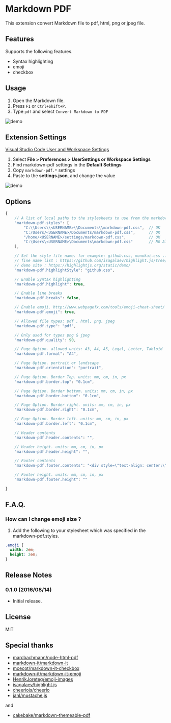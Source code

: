 # Markdown PDF

This extension convert Markdown file to pdf, html, png or jpeg file.

## Features

Supports the following features.
* Syntax highlighting
* emoji
* checkbox

## Usage

1. Open the Markdown file.
1. Press `F1` or `Ctrl+Shift+P`.
1. Type `pdf` and select `Convert Markdown to PDF`

![demo](https://raw.githubusercontent.com/yzane/vscode-markdown-pdf/master/images/usage.gif)

## Extension Settings

[Visual Studio Code User and Workspace Settings](https://code.visualstudio.com/docs/customization/userandworkspace)

1. Select **File > Preferences > UserSettings or Workspace Settings**
1. Find markdown-pdf settings in the **Default Settings**
1. Copy `markdown-pdf.*` settings
1. Paste to the **settings.json**, and change the value

![demo](https://raw.githubusercontent.com/yzane/vscode-markdown-pdf/master/images/settings.gif)

## Options

```javascript
{
	// A list of local paths to the stylesheets to use from the markdown-pdf.
	"markdown-pdf.styles": [
		"C:\\Users\\<USERNAME>\\Documents\\markdown-pdf.css",  // OK
		"C:/Users/<USERNAME>/Documents/markdown-pdf.css",      // OK
		"/home/<USERNAME>/settings/markdown-pdf.css",          // OK
		"C:\Users\<USERNAME>\Documents\markdown-pdf.css"       // NG All '\' need to be written as '\\'.
	],

	// Set the style file name. for example: github.css, monokai.css ...
	// fine name list : https://github.com/isagalaev/highlight.js/tree/master/src/styles
	// demo site : https://highlightjs.org/static/demo/
	"markdown-pdf.highlightStyle": "github.css",

	// Enable Syntax highlighting
	"markdown-pdf.highlight": true,

	// Enable line breaks
	"markdown-pdf.breaks": false,

	// Enable emoji. http://www.webpagefx.com/tools/emoji-cheat-sheet/
	"markdown-pdf.emoji": true,

	// Allowed file types: pdf , html, png, jpeg
	"markdown-pdf.type": "pdf",

	// Only used for types png & jpeg
	"markdown-pdf.quality": 90,

	// Page Option. allowed units: A3, A4, A5, Legal, Letter, Tabloid
	"markdown-pdf.format": "A4",

	// Page Option. portrait or landscape
	"markdown-pdf.orientation": "portrait",

	// Page Option. Border Top. units: mm, cm, in, px
	"markdown-pdf.border.top": "0.1cm",

	// Page Option. Border bottom. units: mm, cm, in, px
	"markdown-pdf.border.bottom": "0.1cm",

	// Page Option. Border right. units: mm, cm, in, px
	"markdown-pdf.border.right": "0.1cm",

	// Page Option. Border left. units: mm, cm, in, px
	"markdown-pdf.border.left": "0.1cm",

	// Header contents
	"markdown-pdf.header.contents": "",

	// Header height. units: mm, cm, in, px
	"markdown-pdf.header.height": "",

	// Footer contents
	"markdown-pdf.footer.contents": "<div style=\"text-align: center;\">{{page}}/{{pages}}</div>",

	// Footer height. units: mm, cm, in, px
	"markdown-pdf.footer.height": ""

}
```


## F.A.Q.

### How can I change emoji size ?

1. Add the following to your stylesheet which was specified in the markdown-pdf.styles.

```css
.emoji {
  width: 2em;
  height: 2em;
}
```


## Release Notes

### 0.1.0 (2016/08/14)

* Initial release.


## License

MIT


## Special thanks
* [marcbachmann/node-html-pdf](https://github.com/marcbachmann/node-html-pdf)
* [markdown-it/markdown-it](https://github.com/markdown-it/markdown-it)
* [mcecot/markdown-it-checkbox](https://github.com/mcecot/markdown-it-checkbox)
* [markdown-it/markdown-it-emoji](https://github.com/markdown-it/markdown-it-emoji)
* [HenrikJoreteg/emoji-images](https://github.com/HenrikJoreteg/emoji-images)
* [isagalaev/highlight.js](https://github.com/isagalaev/highlight.js)
* [cheeriojs/cheerio](https://github.com/cheeriojs/cheerio)
* [janl/mustache.js](https://github.com/janl/mustache.js)


and


* [cakebake/markdown-themeable-pdf](https://github.com/cakebake/markdown-themeable-pdf)
